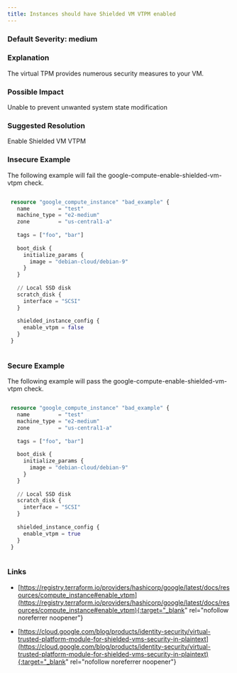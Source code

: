 ```yaml
---
title: Instances should have Shielded VM VTPM enabled
---
```


### Default Severity: <span class="severity medium">medium</span>

### Explanation

The virtual TPM provides numerous security measures to your VM.

### Possible Impact
Unable to prevent unwanted system state modification

### Suggested Resolution
Enable Shielded VM VTPM


### Insecure Example

The following example will fail the google-compute-enable-shielded-vm-vtpm check.
```terraform

 resource "google_compute_instance" "bad_example" {
   name         = "test"
   machine_type = "e2-medium"
   zone         = "us-central1-a"
 
   tags = ["foo", "bar"]
 
   boot_disk {
     initialize_params {
       image = "debian-cloud/debian-9"
     }
   }
 
   // Local SSD disk
   scratch_disk {
     interface = "SCSI"
   }
 
   shielded_instance_config {
     enable_vtpm = false
   }
 }
 
```



### Secure Example

The following example will pass the google-compute-enable-shielded-vm-vtpm check.
```terraform

 resource "google_compute_instance" "bad_example" {
   name         = "test"
   machine_type = "e2-medium"
   zone         = "us-central1-a"
 
   tags = ["foo", "bar"]
 
   boot_disk {
     initialize_params {
       image = "debian-cloud/debian-9"
     }
   }
 
   // Local SSD disk
   scratch_disk {
     interface = "SCSI"
   }
 
   shielded_instance_config {
     enable_vtpm = true
   }
 }
 
```



### Links


- [https://registry.terraform.io/providers/hashicorp/google/latest/docs/resources/compute_instance#enable_vtpm](https://registry.terraform.io/providers/hashicorp/google/latest/docs/resources/compute_instance#enable_vtpm){:target="_blank" rel="nofollow noreferrer noopener"}

- [https://cloud.google.com/blog/products/identity-security/virtual-trusted-platform-module-for-shielded-vms-security-in-plaintext](https://cloud.google.com/blog/products/identity-security/virtual-trusted-platform-module-for-shielded-vms-security-in-plaintext){:target="_blank" rel="nofollow noreferrer noopener"}



